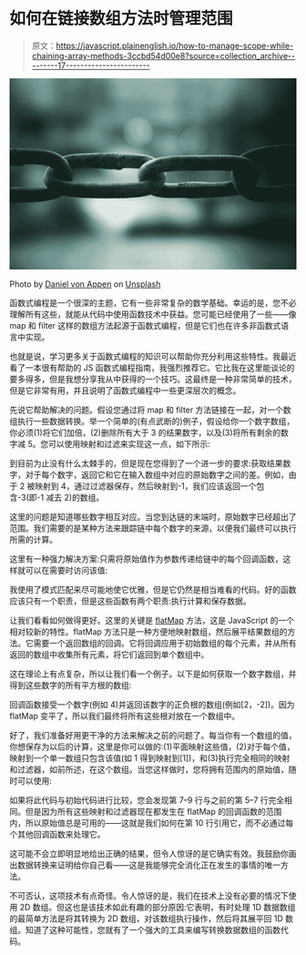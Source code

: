 # 如何在链接数组方法时管理范围

> 原文：<https://javascript.plainenglish.io/how-to-manage-scope-while-chaining-array-methods-3ccbd54d00e8?source=collection_archive---------17----------------------->

![](img/84985677db6b2a2e7ac2a9af2fc1da69.png)

Photo by [Daniel von Appen](https://unsplash.com/@daniel_von_appen?utm_source=medium&utm_medium=referral) on [Unsplash](https://unsplash.com?utm_source=medium&utm_medium=referral)

函数式编程是一个很深的主题，它有一些非常复杂的数学基础。幸运的是，您不必理解所有这些，就能从代码中使用函数技术中获益。您可能已经使用了一些——像 map 和 filter 这样的数组方法起源于函数式编程，但是它们也在许多非函数式语言中实现。

也就是说，学习更多关于函数式编程的知识可以帮助你充分利用这些特性。我最近看了一本很有帮助的 JS 函数式编程指南，我强烈推荐它。它比我在这里能谈论的要多得多，但是我想分享我从中获得的一个技巧。这最终是一种非常简单的技术，但是它非常有用，并且说明了函数式编程中一些更深层次的概念。

先说它帮助解决的问题。假设您通过将 map 和 filter 方法链接在一起，对一个数组执行一些数据转换。举一个简单的(有点武断的)例子，假设给你一个数字数组，你必须(1)将它们加倍，(2)删除所有大于 3 的结果数字，以及(3)将所有剩余的数字减 5。您可以使用映射和过滤来实现这一点，如下所示:

到目前为止没有什么太棘手的，但是现在您得到了一个进一步的要求:获取结果数字，对于每个数字，返回它和它在输入数组中对应的原始数字之间的差。例如，由于 2 被映射到 4，通过过滤器保存，然后映射到-1，我们应该返回一个包含-3(即-1 减去 2)的数组。

这里的问题是知道哪些数字相互对应。当您到达链的末端时，原始数字已经超出了范围。我们需要的是某种方法来跟踪链中每个数字的来源，以便我们最终可以执行所需的计算。

这里有一种强力解决方案:只需将原始值作为参数传递给链中的每个回调函数，这样就可以在需要时访问该值:

我使用了模式匹配来尽可能地使它优雅，但是它仍然是相当难看的代码。好的函数应该只有一个职责，但是这些函数有两个职责:执行计算和保存数据。

让我们看看如何做得更好。这里的关键是 [flatMap](https://developer.mozilla.org/en-US/docs/Web/JavaScript/Reference/Global_Objects/Array/flatMap) 方法，这是 JavaScript 的一个相对较新的特性。flatMap 方法只是一种方便地映射数组，然后展平结果数组的方法。它需要一个返回数组的回调。它将回调应用于初始数组的每个元素，并从所有返回的数组中收集所有元素，将它们返回到单个数组中。

这在理论上有点复杂，所以让我们看一个例子。以下是如何获取一个数字数组，并得到这些数字的所有平方根的数组:

回调函数接受一个数字(例如 4)并返回该数字的正负根的数组(例如[2，-2])。因为 flatMap 变平了，所以我们最终将所有这些根对放在一个数组中。

好了，我们准备好用更干净的方法来解决之前的问题了。每当你有一个数组的值，你想保存为以后的计算，这里是你可以做的:(1)平面映射这些值，(2)对于每个值，映射到一个单一数组只包含该值(如 1 得到映射到[1])，和(3)执行完全相同的映射和过滤器，如前所述，在这个数组。当您这样做时，您将拥有范围内的原始值，随时可以使用:

如果将此代码与初始代码进行比较，您会发现第 7–9 行与之前的第 5–7 行完全相同。但是因为所有这些映射和过滤器现在都发生在 flatMap 的回调函数的范围内，所以原始值总是可用的——这就是我们如何在第 10 行引用它，而不必通过每个其他回调函数来处理它。

这可能不会立即明显地给出正确的结果，但令人惊讶的是它确实有效。我鼓励你画出数据转换来证明给你自己看——这是我能够完全消化正在发生的事情的唯一方法。

不可否认，这项技术有点奇怪。令人惊讶的是，我们在技术上没有必要的情况下使用 2D 数组。但这也是该技术如此有趣的部分原因:它表明，有时处理 1D 数据数组的最简单方法是将其转换为 2D 数组，对该数组执行操作，然后将其展平回 1D 数组。知道了这种可能性，您就有了一个强大的工具来编写转换数据数组的函数代码。